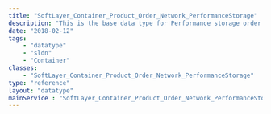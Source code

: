 ```yaml
---
title: "SoftLayer_Container_Product_Order_Network_PerformanceStorage"
description: "This is the base data type for Performance storage order containers. If you wish to place an order you must not use this class and instead use the appropriate child container for the type of storage you would like to order: [SoftLayer_Container_Product_Order_Network_PerformanceStorage_Nfs](reference/datatypes/SoftLayer_Container_Product_Order_Network_PerformanceStorage_Nfs) for File and [SoftLayer_Container_Product_Order_Network_PerformanceStorage_Iscsi](reference/datatypes/SoftLayer_Container_Product_Order_Network_PerformanceStorage_Iscsi) for Block storage. "
date: "2018-02-12"
tags:
    - "datatype"
    - "sldn"
    - "Container"
classes:
    - "SoftLayer_Container_Product_Order_Network_PerformanceStorage"
type: "reference"
layout: "datatype"
mainService : "SoftLayer_Container_Product_Order_Network_PerformanceStorage"
---
```

